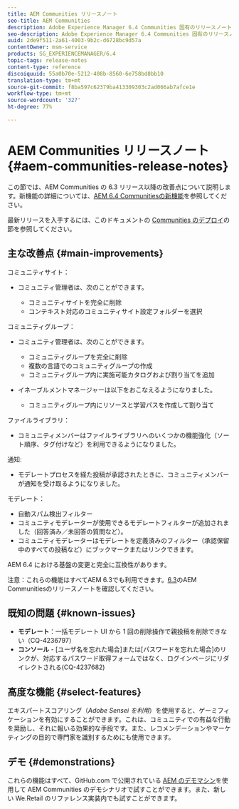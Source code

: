 ```yaml
---
title: AEM Communities リリースノート
seo-title: AEM Communities
description: Adobe Experience Manager 6.4 Communities 固有のリリースノート。
seo-description: Adobe Experience Manager 6.4 Communities 固有のリリースノート。
uuid: 2de9f511-2a61-4003-9b2c-d6728bc9d57a
contentOwner: msm-service
products: SG_EXPERIENCEMANAGER/6.4
topic-tags: release-notes
content-type: reference
discoiquuid: 55a0b70e-5212-408b-8560-6e758bd8bb10
translation-type: tm+mt
source-git-commit: f8ba597c62379ba413309303c2ad066ab7afce1e
workflow-type: tm+mt
source-wordcount: '327'
ht-degree: 77%

---
```



# AEM Communities リリースノート {#aem-communities-release-notes}

この節では、AEM Communities の 6.3 リリース以降の改善点について説明します。新機能の詳細については、[AEM 6.4 Communitiesの新機能](/help/communities/whats-new-aem-communities.md)を参照してください。

最新リリースを入手するには、このドキュメントの [Communities のデプロイ](/help/communities/deploy-communities.md#latest-releases)の節を参照してください。

## 主な改善点 {#main-improvements}

コミュニティサイト：

* コミュニティ管理者は、次のことができます。

   * コミュニティサイトを完全に削除
   * コンテキスト対応のコミュニティサイト設定フォルダーを選択

コミュニティグループ：

* コミュニティ管理者は、次のことができます。

   * コミュニティグループを完全に削除
   * 複数の言語でのコミュニティグループの作成
   * コミュニティグループ内に実施可能カタログおよび割り当てを追加

* イネーブルメントマネージャーは以下をおこなえるようになりました。

   * コミュニティグループ内にリソースと学習パスを作成して割り当て

ファイルライブラリ：

* コミュニティメンバーはファイルライブラリへのいくつかの機能強化（ソート順序、タグ付けなど）を利用できるようになりました。

通知:

* モデレートプロセスを経た投稿が承認されたときに、コミュニティメンバーが通知を受け取るようになりました。

モデレート：

* 自動スパム検出フィルター
* コミュニティモデレーターが使用できるモデレートフィルターが追加されました（回答済み／未回答の質問など）。
* コミュニティモデレーターはモデレートを定義済みのフィルター（承認保留中のすべての投稿など）にブックマークまたはリンクできます。

AEM 6.4 における基盤の変更と完全に互換性があります。

注意：これらの機能はすべてAEM 6.3でも利用できます。[6.3](https://helpx.adobe.com/jp/experience-manager/6-3/release-notes.html)のAEM Communitiesのリリースノートを確認してください。

## 既知の問題 {#known-issues}

* **モデレート**：一括モデレート UI から 1 回の削除操作で親投稿を削除できない（CQ-4236797）
* **コンソール** - [ユーザ名を忘れた場合]または[パスワードを忘れた場合]のリンクが、対応するパスワード取得フォームではなく、ログインページにリダイレクトされる(CQ-4237682)

## 高度な機能 {#select-features}

エキスパートスコアリング（*Adobe Sensei を利用*）を使用すると、ゲーミフィケーションを有効にすることができます。これは、コミュニティでの有益な行動を奨励し、それに報いる効果的な手段です。また、レコメンデーションやマーケティングの目的で専門家を識別するためにも使用できます。

## デモ {#demonstrations}

これらの機能はすべて、GitHub.com で公開されている [AEM のデモマシン](https://github.com/Adobe-Marketing-Cloud/aem-demo-machine/wiki)を使用して AEM Communities のデモシナリオで試すことができます。また、新しい We.Retail のリファレンス実装内でも試すことができます。
